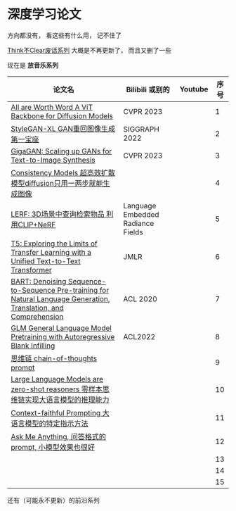 # 深度学习论文

方向都没有， 看这些有什么用， 记不住了

[Think不Clear废话系列](https://github.com/scilearner/papernotclear/blob/master/old_thinknotclear.md) 大概是不再更新了， 而且又删了一些

现在是 **放音乐系列**


| 论文名 | Bilibili 或别的 | Youtube | 序号   |
| ------------------------------------------------------------ | -------------------------------------------------------- | ------------------------------------------------------ | ---------------- |
| [All are Worth Word A ViT Backbone for Diffusion Models](https://www.bilibili.com/video/BV1QY4y1D7JY/)  | CVPR 2023 | | 1 |
| [StyleGAN-XL GAN重回图像生成第一宝座](https://www.bilibili.com/video/BV1Tv4y157Gw/)  | SIGGRAPH 2022 | | 2 |
| [GigaGAN: Scaling up GANs for Text-to-Image Synthesis](https://www.bilibili.com/video/BV1vm4y1k7eL/)  | CVPR 2023 | | 3 |
| [Consistency Models 超高效扩散模型diffusion只用一两步就能生成图像](https://www.bilibili.com/video/BV1gL411k76R/)  | | | 4 |
| [LERF: 3D场景中查询检索物品 利用CLIP+NeRF](https://www.bilibili.com/video/BV1ts4y1n7kT/)  | Language Embedded Radiance Fields | | 5 |
| [T5: Exploring the Limits of Transfer Learning with a Unified Text-to-Text Transformer](https://www.bilibili.com/video/BV13c411L71U/)  | JMLR | | 6 |
| [BART: Denoising Sequence-to-Sequence Pre-training for Natural Language Generation, Translation, and Comprehension](https://www.bilibili.com/video/BV1TM411g73k/)  | ACL 2020 | | 7 |
| [GLM General Language Model Pretraining with Autoregressive Blank Infilling](https://www.bilibili.com/video/BV1oo4y1s7d7/)  | ACL2022 | | 8 |
| [思维链 chain-of-thoughts prompt](https://www.bilibili.com/video/BV13L411S72C/)  | | | 9 |
| [Large Language Models are zero-shot reasoners 零样本思维链实现大语言模型的推理能力](https://www.bilibili.com/video/BV16M4y1U78M/)  | | | 10 |
| [Context-faithful Prompting 大语言模型的特定指示方法](https://www.bilibili.com/video/BV1os4y1J7iv/)  | | | 11 |
| [Ask Me Anything, 问答格式的prompt, 小模型效果也很好](https://www.bilibili.com/video/BV1so4y1H7bE/)  | | | 12 |
|   | | | 13 |
|   | | | 14 |
|   | | | 15 |

还有（可能永不更新）的前沿系列

